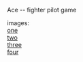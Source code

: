 Ace -- fighter pilot game

images:  
[one](http://i.imgur.com/FqdPyRg.png)  
[two](http://i.imgur.com/n7q2uNg.png)  
[three](http://i.imgur.com/491txNP.png)  
[four](http://i.imgur.com/XR1kO6t.png)

